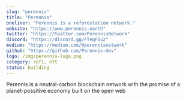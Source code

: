 ```yaml
---
slug: "perennis"
title: "Perennis"
oneliner: "Perennis is a reforestation network."
website: "https://www.perennis.earth"
twitter: "https://twitter.com/PerennisNetwork"
discord: "https://discord.gg/FTeqFDu2"
medium: "https://medium.com/@perennisnetwork"
github: "https://github.com/Perennis-dev"
logo: /img/perennis-logo.png
category: refi, nft
status: building
---
```


Perennis is a neutral-carbon blockchain network with the promise of a planet-possitive economy built on the open web
